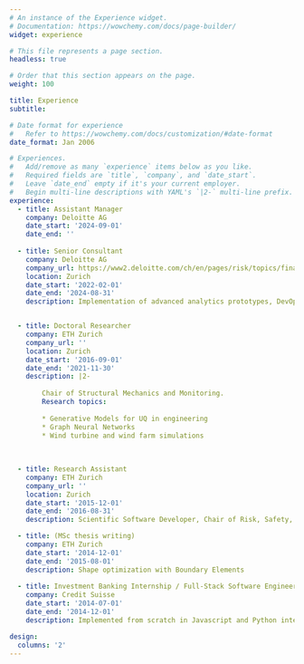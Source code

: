 ```yaml
---
# An instance of the Experience widget.
# Documentation: https://wowchemy.com/docs/page-builder/
widget: experience

# This file represents a page section.
headless: true

# Order that this section appears on the page.
weight: 100

title: Experience
subtitle:

# Date format for experience
#   Refer to https://wowchemy.com/docs/customization/#date-format
date_format: Jan 2006

# Experiences.
#   Add/remove as many `experience` items below as you like.
#   Required fields are `title`, `company`, and `date_start`.
#   Leave `date_end` empty if it's your current employer.
#   Begin multi-line descriptions with YAML's `|2-` multi-line prefix.
experience:
  - title: Assistant Manager
    company: Deloitte AG
    date_start: '2024-09-01'
    date_end: ''
    
  - title: Senior Consultant
    company: Deloitte AG
    company_url: https://www2.deloitte.com/ch/en/pages/risk/topics/financial-risk.html?icid=nav2_financial-risk
    location: Zurich
    date_start: '2022-02-01'
    date_end: '2024-08-31'
    description: Implementation of advanced analytics prototypes, DevOps, and cloud computing


  - title: Doctoral Researcher
    company: ETH Zurich
    company_url: ''
    location: Zurich
    date_start: '2016-09-01'
    date_end: '2021-11-30'
    description: |2-
        
        Chair of Structural Mechanics and Monitoring.
        Research topics:
        
        * Generative Models for UQ in engineering 
        * Graph Neural Networks
        * Wind turbine and wind farm simulations 
        
        
        
  - title: Research Assistant
    company: ETH Zurich
    company_url: ''
    location: Zurich
    date_start: '2015-12-01'
    date_end: '2016-08-31'
    description: Scientific Software Developer, Chair of Risk, Safety, and Uncertainty Quantification

  - title: (MSc thesis writing)
    company: ETH Zurich
    date_start: '2014-12-01'
    date_end: '2015-08-01'
    description: Shape optimization with Boundary Elements
  
  - title: Investment Banking Internship / Full-Stack Software Engineer
    company: Credit Suisse
    date_start: '2014-07-01'
    date_end: '2014-12-01'
    description: Implemented from scratch in Javascript and Python internal web-based tools for time series inspection (e.g., trading signal discovery), implemented a R-to-C++ interface for an option pricer.

design:
  columns: '2'
---
```

